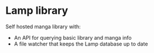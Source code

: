 # Lamp library

Self hosted manga library with:
- An API for querying basic library and manga info
- A file watcher that keeps the Lamp database up to date